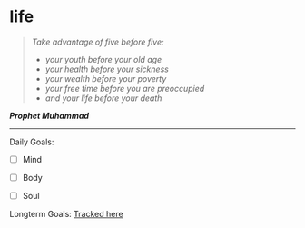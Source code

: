 # life

> *Take advantage of five before five:*
  > - *your youth before your old age* 
  > - *your health before your sickness* 
  > - *your wealth before your poverty* 
  > - *your free time before you are preoccupied*
  > - *and your life before your death*

***Prophet Muhammad***

---------------------------------------------------
Daily Goals:
- [ ] Mind
- [ ] Body
- [ ] Soul


Longterm Goals:
[Tracked here](https://github.com/maryamklabib/life/issues)
